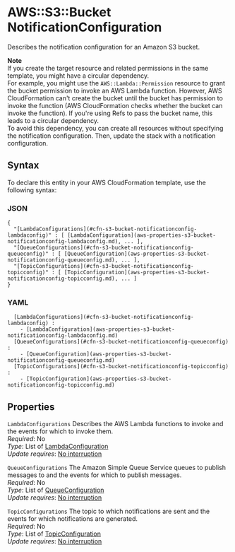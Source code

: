 # AWS::S3::Bucket NotificationConfiguration<a name="aws-properties-s3-bucket-notificationconfig"></a>

Describes the notification configuration for an Amazon S3 bucket\.

**Note**  
If you create the target resource and related permissions in the same template, you might have a circular dependency\.  
For example, you might use the `AWS::Lambda::Permission` resource to grant the bucket permission to invoke an AWS Lambda function\. However, AWS CloudFormation can't create the bucket until the bucket has permission to invoke the function \(AWS CloudFormation checks whether the bucket can invoke the function\)\. If you're using Refs to pass the bucket name, this leads to a circular dependency\.  
To avoid this dependency, you can create all resources without specifying the notification configuration\. Then, update the stack with a notification configuration\.

## Syntax<a name="aws-properties-s3-bucket-notificationconfig-syntax"></a>

To declare this entity in your AWS CloudFormation template, use the following syntax:

### JSON<a name="aws-properties-s3-bucket-notificationconfig-syntax.json"></a>

```
{
  "[LambdaConfigurations](#cfn-s3-bucket-notificationconfig-lambdaconfig)" : [ [LambdaConfiguration](aws-properties-s3-bucket-notificationconfig-lambdaconfig.md), ... ],
  "[QueueConfigurations](#cfn-s3-bucket-notificationconfig-queueconfig)" : [ [QueueConfiguration](aws-properties-s3-bucket-notificationconfig-queueconfig.md), ... ],
  "[TopicConfigurations](#cfn-s3-bucket-notificationconfig-topicconfig)" : [ [TopicConfiguration](aws-properties-s3-bucket-notificationconfig-topicconfig.md), ... ]
}
```

### YAML<a name="aws-properties-s3-bucket-notificationconfig-syntax.yaml"></a>

```
﻿  [LambdaConfigurations](#cfn-s3-bucket-notificationconfig-lambdaconfig) : 
    - [LambdaConfiguration](aws-properties-s3-bucket-notificationconfig-lambdaconfig.md)
﻿  [QueueConfigurations](#cfn-s3-bucket-notificationconfig-queueconfig) : 
    - [QueueConfiguration](aws-properties-s3-bucket-notificationconfig-queueconfig.md)
﻿  [TopicConfigurations](#cfn-s3-bucket-notificationconfig-topicconfig) : 
    - [TopicConfiguration](aws-properties-s3-bucket-notificationconfig-topicconfig.md)
```

## Properties<a name="aws-properties-s3-bucket-notificationconfig-properties"></a>

`LambdaConfigurations`  <a name="cfn-s3-bucket-notificationconfig-lambdaconfig"></a>
Describes the AWS Lambda functions to invoke and the events for which to invoke them\.  
*Required*: No  
*Type*: List of [LambdaConfiguration](aws-properties-s3-bucket-notificationconfig-lambdaconfig.md)  
*Update requires*: [No interruption](https://docs.aws.amazon.com/AWSCloudFormation/latest/UserGuide/using-cfn-updating-stacks-update-behaviors.html#update-no-interrupt)

`QueueConfigurations`  <a name="cfn-s3-bucket-notificationconfig-queueconfig"></a>
The Amazon Simple Queue Service queues to publish messages to and the events for which to publish messages\.  
*Required*: No  
*Type*: List of [QueueConfiguration](aws-properties-s3-bucket-notificationconfig-queueconfig.md)  
*Update requires*: [No interruption](https://docs.aws.amazon.com/AWSCloudFormation/latest/UserGuide/using-cfn-updating-stacks-update-behaviors.html#update-no-interrupt)

`TopicConfigurations`  <a name="cfn-s3-bucket-notificationconfig-topicconfig"></a>
The topic to which notifications are sent and the events for which notifications are generated\.  
*Required*: No  
*Type*: List of [TopicConfiguration](aws-properties-s3-bucket-notificationconfig-topicconfig.md)  
*Update requires*: [No interruption](https://docs.aws.amazon.com/AWSCloudFormation/latest/UserGuide/using-cfn-updating-stacks-update-behaviors.html#update-no-interrupt)